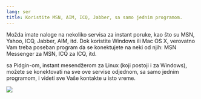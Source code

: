 ```yaml
---
lang: ser
title: Koristite MSN, AIM, ICQ, Jabber, sa samo jednim programom.
---
```


Možda imate naloge na nekoliko servisa za instant poruke, kao što su
MSN, Yahoo, ICQ, Jabber, AIM, itd. Dok koristite Windows ili Mac OS X, 
verovatno Vam treba poseban program da se konektujete na neki od njih: MSN 
Messenger za MSN, ICQ za ICQ, itd.

sa Pidgin-om, instant mesendžerom za Linux (koji postoji i za 
Windows), možete se konektovati na sve ove servise odjednom, sa samo 
jednim programom, i videti sve Vaše kontakte u isto vreme.

<img src="Images/gaim_im_services.png" />




